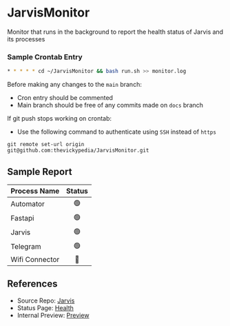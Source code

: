 # JarvisMonitor
Monitor that runs in the background to report the health status of Jarvis and its processes

### Sample Crontab Entry
```bash
* * * * * cd ~/JarvisMonitor && bash run.sh >> monitor.log
```

Before making any changes to the `main` branch:
- Cron entry should be commented
- Main branch should be free of any commits made on `docs` branch

If git push stops working on crontab:
- Use the following command to authenticate using `SSH` instead of `https`
```shell
git remote set-url origin git@github.com:thevickypedia/JarvisMonitor.git
```

## Sample Report
| Process Name   |  Status   |
|----------------|:---------:|
| Automator      | &#128994; |
| Fastapi        | &#128994; |
| Jarvis         | &#128994; |
| Telegram       | &#128994; |
| Wifi Connector | &#128308; |

## References
- Source Repo: [Jarvis][1]
- Status Page: [Health][2]
- Internal Preview: [Preview][3]

[1]: https://github.com/thevickypedia/Jarvis
[2]: https://health.jarvis.services
[3]: https://htmlpreview.github.io/?https://github.com/thevickypedia/JarvisMonitor/blob/docs/docs/index.html
